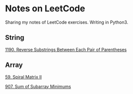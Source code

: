 # Notes on LeetCode

Sharing my notes of LeetCode exercises. Writing in Python3.

## String

[1190. Reverse Substrings Between Each Pair of Parentheses](./String/1190_Reverse_Substrings_Between_Each_Pair_of_Parentheses.py)

## Array
[59. Spiral Matrix II](./Array/59_Spiral_Matrix_II.ipynb)

[907. Sum of Subarray Minimums](./Array/907_Sum_of_Subarray_Minimums.ipynb)

